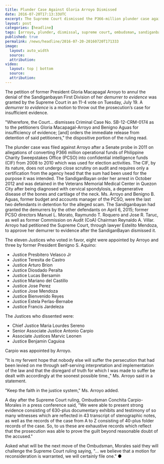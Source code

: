 ```yaml
---
title: Plunder Case Against Gloria Arroyo Dismissed
date: 2016-07-20T17:13:33UTC
excerpt: The Supreme Court dismissed the P366-million plunder case against former President Gloria Macapagal Arroyo for lack of evidence and ordered her immediate release after nearly four years of detention.
layout: post
categories: [headline]
tags: [arroyo, plunder, dismissal, supreme court, ombudsman, sandiganbayan, pcso]
published: true
permalink: /news/headline/2016-07-20-20160720T171333
image:
  layout: auto_width
  source: 
  attribution: 
video:
  layout: top | bottom
  source: 
  attribution: 
---
```


The petition of former President Gloria Macapagal Arroyo to annul the denial of the Sandiganbayan First Division of her _demurrer to evidence_ was granted by the Supreme Court in an 11-4 vote on Tuesday, July 19. A _demurrer to evidence_ is a motion to throw out the prosecution’s case for insufficient evidence.

"Wherefore, the Court... dismisses Criminal Case No. SB-12-CRM-0174 as to the petitioners Gloria Macapagal-Arroyo and Benigno Aguas for insufficiency of evidence; [and] orders the immediate release from detention of said petitioners," the dispositive portion of the ruling read.

The plunder case was filed against Arroyo after a Senate probe in 2011 on allegations of converting P366 million operational funds of Philippine Charity Sweepstakes Office (PCSO) into confidential intelligence funds (CIF) from 2008 to 2010 which was used for election activities. The CIF, by its nature, does not undergo close scrutiny on audit and requires only a certification from the agency head that the sum had been used for the purpose it was intended. The SandiganBayan order her arrest in October 2012 and was detained in the Veterans Memorial Medical Center in Quezon City after being diagnosed with cervical spondylosis, a degenerative disease of the bones and cartilage of the neck.
Ms. Arroyo and Benigno B. Aguas, former budget and accounts manager of the PCSO, were the last two defendants in detention for the alleged scam.
The Sandiganbayan had granted the demurrers by the other defendants on April 6, 2015; former PCSO directors Manuel L. Morato, Raymundo T. Roquero and Jose R. Taruc, as well as former Commission on Audit (CoA) Chairman Reynaldo A. Villar.
Arroyo had petitioned the Supreme Court, through lawyer Estelito Mendoza, to approve her demurrer to evidence after the SandiganBayan dismissed it.

The eleven Justices who voted in favor, eight were appointed by Arroyo and three by former President Benigno S. Aquino:

* Justice Presbitero Velasco Jr
* Justice Teresita de Castro
* Justice Arturo Brion
* Justice Diosdado Peralta
* Justice Lucas Bersamin
* Justice Mariano del Castillo
* Justice Jose Perez
* Justice Jose Mendoza
* Justice Bienvenido Reyes
* Justice Estela Perlas-Bernabe
* Justice Francis Jardeleza

The Justices who dissented were:

* Chief Justice Maria Lourdes Sereno
* Senior Associate Justice Antonio Carpio
* Associate Justices Marvic Leonen
* Justice Benjamin Caguioa

Carpio was appointed by Arroyo.

"It is my fervent hope that nobody else will suffer the persecution that had been levied on me through self-serving interpretation and implementation of the law and that the disregard of truth for which I was made to suffer be dealt with accordingly at the soonest possible time.," Ms. Arroyo said in a statement.

"Keep the faith in the justice system," Ms. Arroyo added.

A day after the Supreme Court ruling, Ombudsman Conchita Carpio-Morales in a press conference said,
"We were able to present strong evidence consisting of 630-plus documentary exhibits and testimony of so many witnesses which are reflected in 43 transcript of stenographic notes, as well as the records of the case from A to Z consisting of 40-plus folder records of the case. So, to us these are exhaustive records which reflect that the prosecution was able to prove the guilt beyond reasonable doubt of the accused."

Asked what will be the next move of the Ombudsman, Morales said they will challenge the Supreme Court ruling saying, "... we believe that a motion for reconsideration is warranted, we will certainly file one."
&#x25cf;
